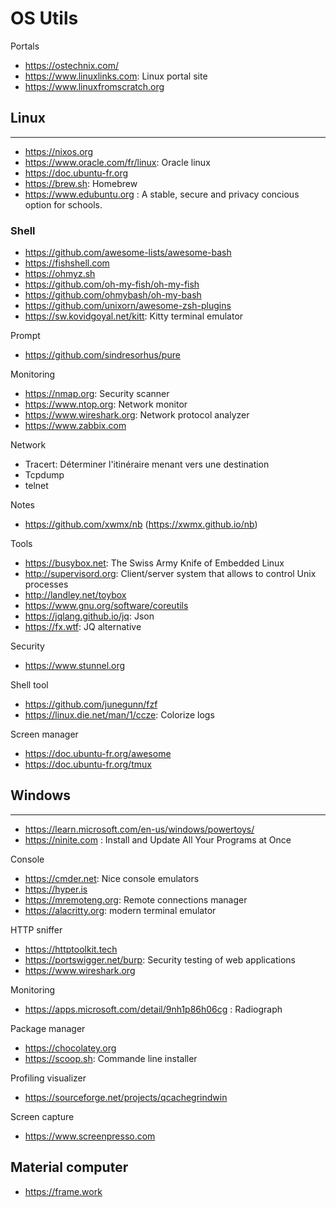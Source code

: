 # OS Utils

Portals
- https://ostechnix.com/
- https://www.linuxlinks.com: Linux portal site
- https://www.linuxfromscratch.org

## Linux
--------
- https://nixos.org
- https://www.oracle.com/fr/linux: Oracle linux
- https://doc.ubuntu-fr.org
- https://brew.sh: Homebrew
- https://www.edubuntu.org : A stable, secure and privacy concious option for schools.

### Shell
- https://github.com/awesome-lists/awesome-bash
- https://fishshell.com
- https://ohmyz.sh
- https://github.com/oh-my-fish/oh-my-fish
- https://github.com/ohmybash/oh-my-bash
- https://github.com/unixorn/awesome-zsh-plugins
- https://sw.kovidgoyal.net/kitt: Kitty terminal emulator

Prompt
- https://github.com/sindresorhus/pure

Monitoring
* https://nmap.org: Security scanner
* https://www.ntop.org: Network monitor
* https://www.wireshark.org: Network protocol analyzer
* https://www.zabbix.com

Network
* Tracert: Déterminer l'itinéraire menant vers une destination
* Tcpdump
* telnet

Notes
- https://github.com/xwmx/nb (https://xwmx.github.io/nb)

Tools
* https://busybox.net: The Swiss Army Knife of Embedded Linux
* http://supervisord.org: Client/server system that allows to control Unix processes
* http://landley.net/toybox
* https://www.gnu.org/software/coreutils
* https://jqlang.github.io/jq: Json
* https://fx.wtf: JQ alternative

Security
* https://www.stunnel.org

Shell tool
* https://github.com/junegunn/fzf
* https://linux.die.net/man/1/ccze: Colorize logs

Screen manager
* https://doc.ubuntu-fr.org/awesome
* https://doc.ubuntu-fr.org/tmux

## Windows
----------
* https://learn.microsoft.com/en-us/windows/powertoys/
* https://ninite.com : Install and Update All Your Programs at Once

Console
* https://cmder.net: Nice console emulators
* https://hyper.is
* https://mremoteng.org: Remote connections manager
* https://alacritty.org: modern terminal emulator 

HTTP sniffer
- https://httptoolkit.tech
- https://portswigger.net/burp: Security testing of web applications
- https://www.wireshark.org

Monitoring
- https://apps.microsoft.com/detail/9nh1p86h06cg : Radiograph 

Package manager
* https://chocolatey.org
* https://scoop.sh: Commande line installer

Profiling visualizer
* https://sourceforge.net/projects/qcachegrindwin

Screen capture
* https://www.screenpresso.com

## Material computer
- https://frame.work
